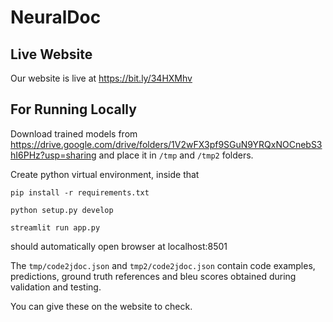# NeuralDoc

## Live Website

Our website is live at https://bit.ly/34HXMhv

## For Running Locally

Download trained models from https://drive.google.com/drive/folders/1V2wFX3pf9SGuN9YRQxNOCnebS3hI6PHz?usp=sharing and place it in ```/tmp``` and ```/tmp2``` folders.

Create python virtual environment, inside that

```
pip install -r requirements.txt

python setup.py develop

streamlit run app.py
```
should automatically open browser at localhost:8501

The ```tmp/code2jdoc.json``` and ```tmp2/code2jdoc.json``` contain code examples, predictions, ground truth references and bleu scores obtained during validation and testing.

You can give these on the website to check.

